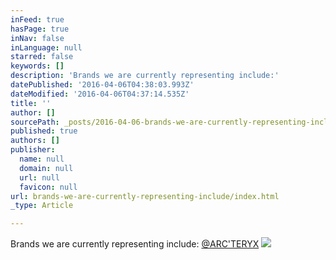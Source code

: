```yaml
---
inFeed: true
hasPage: true
inNav: false
inLanguage: null
starred: false
keywords: []
description: 'Brands we are currently representing include:'
datePublished: '2016-04-06T04:38:03.993Z'
dateModified: '2016-04-06T04:37:14.535Z'
title: ''
author: []
sourcePath: _posts/2016-04-06-brands-we-are-currently-representing-include.md
published: true
authors: []
publisher:
  name: null
  domain: null
  url: null
  favicon: null
url: brands-we-are-currently-representing-include/index.html
_type: Article

---
```

Brands we are currently representing include: [@ARC'TERYX][0]
![](https://the-grid-user-content.s3-us-west-2.amazonaws.com/54c41437-1a35-4007-b639-3095ab27940b.png)

[0]: htttp://www.arcteryx.com/